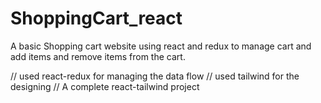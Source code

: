 # ShoppingCart_react
A basic Shopping cart website using react and redux to manage cart and add items and remove items from the cart.


// used react-redux for managing the data flow
// used tailwind for the designing
// A complete react-tailwind project

